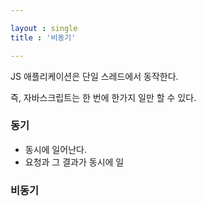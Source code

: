 ```yaml
---

layout : single
title : '비동기'

---
```




JS 애플리케이션은 단일 스레드에서 동작한다. 

즉, 자바스크립트는 한 번에 한가지 일만 할 수 있다. 



### 동기

* 동시에 일어난다. 
* 요청과 그 결과가 동시에 일

### 비동기 







